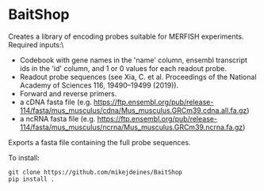 # BaitShop

Creates a library of encoding probes suitable for MERFISH experiments.\
Required inputs:\
* Codebook with gene names in the 'name' column, ensembl transcript ids in the 'id' column, and 1 or 0 values for each readout probe.
* Readout probe sequences (see Xia, C. et al. Proceedings of the National Academy of Sciences 116, 19490–19499 (2019)).
* Forward and reverse primers.
* a cDNA fasta file (e.g. https://ftp.ensembl.org/pub/release-114/fasta/mus_musculus/cdna/Mus_musculus.GRCm39.cdna.all.fa.gz)
* a ncRNA fasta file (e.g. https://ftp.ensembl.org/pub/release-114/fasta/mus_musculus/ncrna/Mus_musculus.GRCm39.ncrna.fa.gz)

Exports a fasta file containing the full probe sequences.

To install:

```
git clone https://github.com/mikejdeines/BaitShop
pip install .
```
